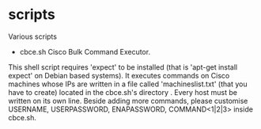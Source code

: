 # scripts
Various scripts

- cbce.sh
Cisco Bulk Command Executor.

This shell script requires 'expect' to be installed (that is 'apt-get install expect' on Debian based systems). It executes commands on Cisco
machines whose IPs are written in a file called 'machineslist.txt' (that you have to create) located in the cbce.sh's directory . Every host 
must be written on its own line. Beside adding more commands, please customise USERNAME, USERPASSWORD, ENAPASSWORD, COMMAND<1|2|3> inside 
cbce.sh.

